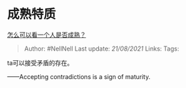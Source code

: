 # 成熟特质
[怎么可以看一个人是否成熟？](https://www.zhihu.com/question/415808060/answer/1998473679)

> Author: #NellNell 
> Last update: *21/08/2021* 
> Links:
> Tags: 

ta可以接受矛盾的存在。

——Accepting contradictions is a sign of maturity.